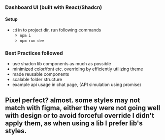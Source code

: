 ### Dashboard UI (built with React/Shadcn)

#### Setup

- `cd` in to project dir, run following commands
  - `npm i`
  - `npm run dev`

### Best Practices followed

- use shadcn lib components as much as possible
- minimized color/font etc. overriding by efficiently utilizing theme
- made reusable components
- scalable folder structure
- example api usage in chat page, (API simulation using promise)

## Pixel perfect? almost. some styles may not match with figma, either they were not going well with design or to avoid forceful override I didn't apply them, as when using a lib I prefer lib's styles.
